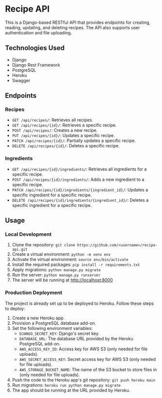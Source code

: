 
# Recipe API

This is a Django-based RESTful API that provides endpoints for creating, reading, updating, and deleting recipes. The API also supports user authentication and file uploading.

## Technologies Used

-   Django
-   Django Rest Framework
-   PostgreSQL
-   Heroku
-   Swagger

## Endpoints

### Recipes
-   `GET /api/recipes/`: Retrieves all recipes.
-   `GET /api/recipes/{id}/`: Retrieves a specific recipe.
-   `POST /api/recipes/`: Creates a new recipe.
-   `PUT /api/recipes/{id}/`: Updates a specific recipe.
-   `PATCH /api/recipes/{id}/`: Partially updates a specific recipe.
-   `DELETE /api/recipes/{id}/`: Deletes a specific recipe.

### Ingredients
- `GET /api/recipes/{id}/ingredients/`: Retrieves all ingredients for a specific recipe.
- `POST /api/recipes/{id}/ingredients/`: Adds a new ingredient to a specific recipe.
- `PATCH /api/recipes/{id}/ingredients/{ingredient_id}/`: Updates a specific ingredient for a specific recipe.
- `DELETE /api/recipes/{id}/ingredients/{ingredient_id}/`: Deletes a specific ingredient for a specific recipe.

## Usage

### Local Development

1.  Clone the repository: `git clone https://github.com/<username>/recipe-api.git`
2.  Create a virtual environment: `python -m venv env`
3.  Activate the virtual environment: `source env/bin/activate`
4.  Install the required packages: `pip install -r requirements.txt`
5.  Apply migrations: `python manage.py migrate`
6.  Run the server: `python manage.py runserver`
7.  The server will be running at [http://localhost:8000](http://localhost:8000/)

### Production Deployment

The project is already set up to be deployed to Heroku. Follow these steps to deploy:

1.  Create a new Heroku app.
2.  Provision a PostgreSQL database add-on.
3.  Set the following environment variables:
    -   `DJANGO_SECRET_KEY`: Django's secret key.
    -   `DATABASE_URL`: The database URL provided by the Heroku PostgreSQL add-on.
    -   `AWS_ACCESS_KEY_ID`: Access key for AWS S3 (only needed for file uploads).
    -   `AWS_SECRET_ACCESS_KEY`: Secret access key for AWS S3 (only needed for file uploads).
    -   `AWS_STORAGE_BUCKET_NAME`: The name of the S3 bucket to store files in (only needed for file uploads).
4.  Push the code to the Heroku app's git repository: `git push heroku main`
5.  Run migrations: `heroku run python manage.py migrate`
6.  The app should be running at the URL provided by Heroku.